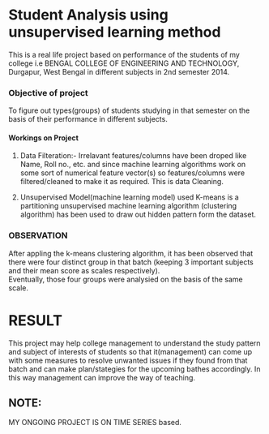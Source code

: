 # Student Analysis using unsupervised learning method
This is a real life project based on performance of the students of my college i.e BENGAL COLLEGE OF ENGINEERING AND TECHNOLOGY, Durgapur,
West Bengal in different subjects in 2nd semester 2014.
### Objective of project 
To figure out types(groups) of students studying in that semester on the basis of their performance in different subjects.<br />
#### Workings on Project
1. Data Filteration:-
 Irrelavant features/columns have been droped like Name, Roll no., etc. and since machine learning algorithms work on some sort of
 numerical feature vector(s) so features/columns were filtered/cleaned to make it as required. This is data Cleaning.
 
2. Unsupervised Model(machine learning model) used
  K-means is a partitioning unsupervised machine learning algorithm (clustering algorithm) has been used to draw out hidden pattern form
  the dataset.
 ### OBSERVATION
  After appling the k-means clustering algorithm, it has been observed that there were four distinct group in that batch (keeping
  3 important subjects and their mean score as scales respectively).<br />
  Eventually, those four groups were analysied on the basis of the same scale.
  
  # RESULT <br />
   This project may help college management to understand the study pattern and subject of interests of students so that it(management) can
   come up with some measures to resolve unwanted issues if they found from that batch and can make plan/stategies for
   the upcoming bathes accordingly. In this way management can improve the way of teaching.
   
   ## NOTE:
   MY ONGOING PROJECT IS ON TIME SERIES based.
   
  
 
